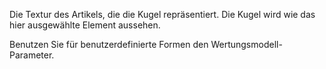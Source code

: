 Die Textur des Artikels, die die Kugel repräsentiert. Die Kugel wird wie das hier ausgewählte Element aussehen.

Benutzen Sie für benutzerdefinierte Formen den Wertungsmodell-Parameter.
